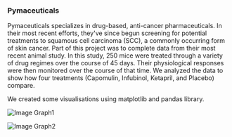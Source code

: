 ### Pymaceuticals 

Pymaceuticals specializes in drug-based, anti-cancer pharmaceuticals. In their most recent efforts, they've since begun screening for
potential treatments to squamous cell carcinoma (SCC), a commonly occurring form of skin cancer. Part of this project was
to complete data from their most recent animal study. In this study, 250 mice were treated through a variety of drug regimes over the course of 45 days. Their physiological responses were then monitored over the course of that time. We analyzed the data to show how four treatments (Capomulin, Infubinol, Ketapril, and Placebo) compare.

We created some visualisations using matplotlib and pandas library.

![Image Graph1](https://github.com/Sbagni/Matplotlib_HW/blob/master/Pymaceuticals/errorbar.png)

![Image Graph2](https://github.com/Sbagni/Matplotlib_HW/blob/master/Pymaceuticals/plot.png)

